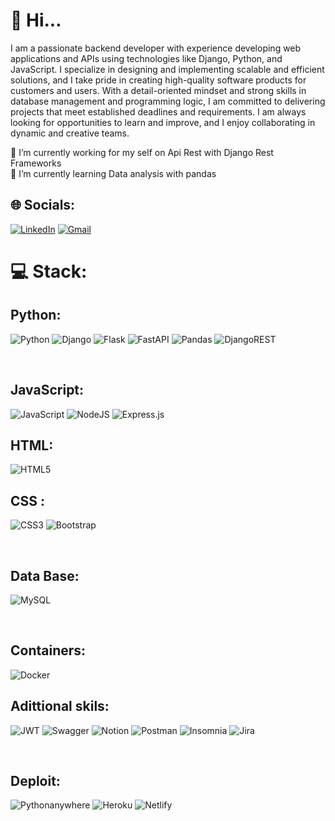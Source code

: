# 👋 Hi...

I am a passionate backend developer with experience developing web applications and APIs using technologies like Django, Python, and JavaScript. I specialize in designing and implementing scalable and efficient solutions, and I take pride in creating high-quality software products for customers and users. With a detail-oriented mindset and strong skills in database management and programming logic, I am committed to delivering projects that meet established deadlines and requirements. I am always looking for opportunities to learn and improve, and I enjoy collaborating in dynamic and creative teams.

🔭 I’m currently working for my self on Api Rest with Django Rest Frameworks<br>
🌱 I’m currently learning Data analysis with pandas<br>


## 🌐 Socials:
[![LinkedIn]([https://img.shields.io/badge/LinkedIn-%230077B5.svg?logo=linkedin&logoColor=white)](https://linkedin.com/in/Jal7823](https://www.linkedin.com/in/jalberth-mosquera/)) 
[![Gmail](https://img.shields.io/badge/Gmail-%230077B5.svg?logo=gmail&logoColor=white&color=red)](https://linkedin.com/in/Jal7823) 

# 💻 Stack:

## Python:
![Python](https://img.shields.io/badge/python-3670A0?style=for-the-badge&logo=python&logoColor=F7CC40) 
![Django](https://img.shields.io/badge/django-%23092E20.svg?style=for-the-badge&logo=django&logoColor=white) 
![Flask](https://img.shields.io/badge/flask-%23000.svg?style=for-the-badge&logo=flask&logoColor=white) 
![FastAPI](https://img.shields.io/badge/FastAPI-005571?style=for-the-badge&logo=fastapi) 
![Pandas](https://img.shields.io/badge/pandas-%23150458.svg?style=for-the-badge&logo=pandas&logoColor=white) 
![DjangoREST](https://img.shields.io/badge/DJANGO-REST-ff1709?style=for-the-badge&logo=django&logoColor=white&color=ff1709&labelColor=gray)

<br>

## JavaScript:
![JavaScript](https://img.shields.io/badge/javascript-%23323330.svg?style=for-the-badge&logo=javascript&logoColor=%23F7DF1E) 
![NodeJS](https://img.shields.io/badge/node.js-6DA55F?style=for-the-badge&logo=node.js&logoColor=white)
![Express.js](https://img.shields.io/badge/express.js-%23404d59.svg?style=for-the-badge&logo=express&logoColor=%2361DAFB) 

## HTML:
![HTML5](https://img.shields.io/badge/html5-%23E34F26.svg?style=for-the-badge&logo=html5&logoColor=white)

## CSS :
![CSS3](https://img.shields.io/badge/css3-%231572B6.svg?style=for-the-badge&logo=css3&logoColor=white)
![Bootstrap](https://img.shields.io/badge/bootstrap-%23563D7C.svg?style=for-the-badge&logo=bootstrap&logoColor=white)

<br>

## Data Base:
![MySQL](https://img.shields.io/badge/mysql-%2300f.svg?style=for-the-badge&logo=mysql&logoColor=white) 

<br>

## Containers:
![Docker](https://img.shields.io/badge/docker-%230db7ed.svg?style=for-the-badge&logo=docker&logoColor=white)


## Adittional skils:
![JWT](https://img.shields.io/badge/JWT-black?style=for-the-badge&logo=JSON%20web%20tokens) 
![Swagger](https://img.shields.io/badge/-Swagger-%23Clojure?style=for-the-badge&logo=swagger&logoColor=white) 
![Notion](https://img.shields.io/badge/Notion-%23000000.svg?style=for-the-badge&logo=notion&logoColor=white) 
![Postman](https://img.shields.io/badge/Postman-FF6C37?style=for-the-badge&logo=postman&logoColor=white) 
![Insomnia](https://img.shields.io/badge/Insomnia-black?style=for-the-badge&logo=insomnia&logoColor=5849BE)
![Jira](https://img.shields.io/badge/jira-%230A0FFF.svg?style=for-the-badge&logo=jira&logoColor=white)

<br>

## Deploit:
![Pythonanywhere](https://img.shields.io/badge/pythonanywhere-%23000000.svg?style=for-the-badge&logo=python&logoColor=#00C7B7) 
![Heroku](https://img.shields.io/badge/heroku-%23430098.svg?style=for-the-badge&logo=heroku&logoColor=white) 
![Netlify](https://img.shields.io/badge/netlify-%23000000.svg?style=for-the-badge&logo=netlify&logoColor=#00C7B7) 

